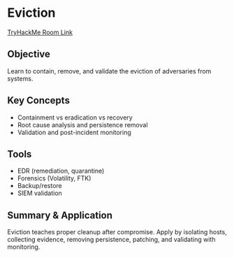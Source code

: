 # Eviction
[TryHackMe Room Link](https://tryhackme.com/room/eviction)

## Objective
Learn to contain, remove, and validate the eviction of adversaries from systems.

## Key Concepts
- Containment vs eradication vs recovery  
- Root cause analysis and persistence removal  
- Validation and post-incident monitoring

## Tools
- EDR (remediation, quarantine)  
- Forensics (Volatility, FTK)  
- Backup/restore  
- SIEM validation

## Summary & Application
Eviction teaches proper cleanup after compromise. Apply by isolating hosts, collecting evidence, removing persistence, patching, and validating with monitoring.
